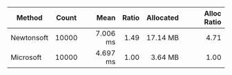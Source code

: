 | Method             | Count | Mean      | Ratio | Allocated | Alloc Ratio |
|------------------- |------ |----------:|------:|----------:|------------:|
| Newtonsoft         | 10000 |  7.006 ms |  1.49 |  17.14 MB |        4.71 |
| Microsoft          | 10000 |  4.697 ms |  1.00 |   3.64 MB |        1.00 |

